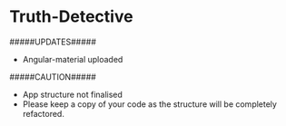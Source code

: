 # Truth-Detective

#####UPDATES#####
- Angular-material uploaded


#####CAUTION#####
- App structure not finalised
- Please keep a copy of your code as the structure will be completely refactored.
